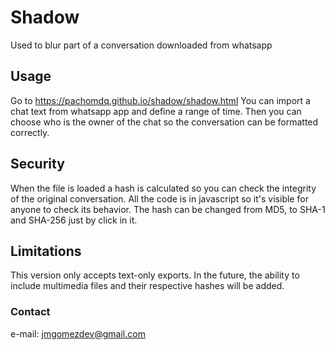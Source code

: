 # Shadow
Used to blur part of a conversation downloaded from whatsapp

## Usage
Go to https://pachomdq.github.io/shadow/shadow.html
You can import a chat text from whatsapp app and define a range of time. Then you can choose who is the owner of the chat so the conversation can be formatted correctly.

## Security
When the file is loaded a hash is calculated so you can check the integrity of the original conversation. All the code is in javascript so it's visible for anyone to check its behavior. The hash can be changed from MD5, to SHA-1 and SHA-256 just by click in it.

## Limitations
This version only accepts text-only exports. In the future, the ability to include multimedia files and their respective hashes will be added.

### Contact
e-mail: jmgomezdev@gmail.com
